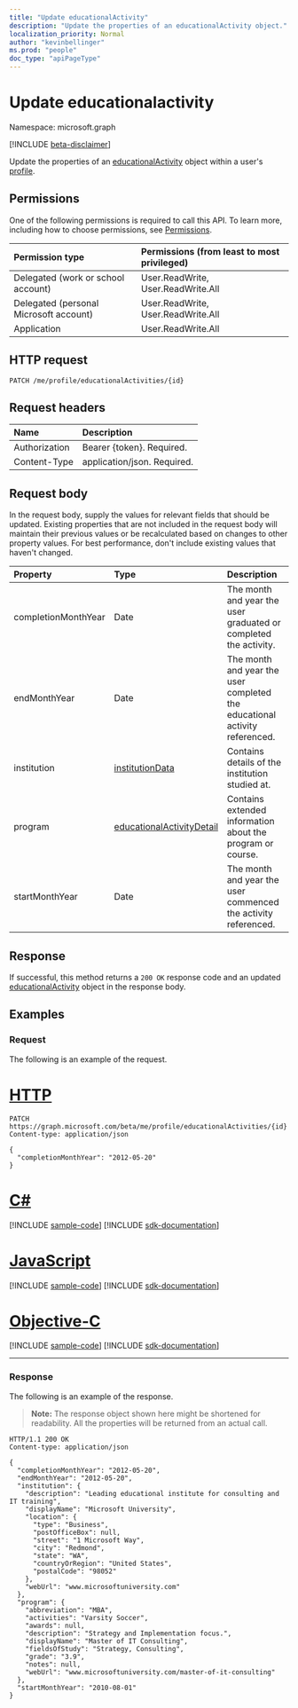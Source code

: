 ```yaml
---
title: "Update educationalActivity"
description: "Update the properties of an educationalActivity object."
localization_priority: Normal
author: "kevinbellinger"
ms.prod: "people"
doc_type: "apiPageType"
---
```


# Update educationalactivity

Namespace: microsoft.graph

[!INCLUDE [beta-disclaimer](../../includes/beta-disclaimer.md)]

Update the properties of an [educationalActivity](../resources/educationalactivity.md) object within a user's [profile](../resources/profile.md).

## Permissions

One of the following permissions is required to call this API. To learn more, including how to choose permissions, see [Permissions](/graph/permissions-reference).

| Permission type                        | Permissions (from least to most privileged) |
|:---------------------------------------|:--------------------------------------------|
| Delegated (work or school account)     | User.ReadWrite, User.ReadWrite.All          |
| Delegated (personal Microsoft account) | User.ReadWrite, User.ReadWrite.All          |
| Application                            | User.ReadWrite.All                          |

## HTTP request

<!-- { "blockType": "ignored" } -->

```http
PATCH /me/profile/educationalActivities/{id}
```

## Request headers

| Name           |Description                  |
|:---------------|:----------------------------|
| Authorization  | Bearer {token}. Required.   |
| Content-Type   | application/json. Required. |

## Request body

In the request body, supply the values for relevant fields that should be updated. Existing properties that are not included in the request body will maintain their previous values or be recalculated based on changes to other property values. For best performance, don't include existing values that haven't changed.

| Property           | Type                                                                  | Description                                                                |
|:-------------------|:----------------------------------------------------------------------|:---------------------------------------------------------------------------|
|completionMonthYear |Date                                                                   | The month and year the user graduated or completed the activity.           |
|endMonthYear        |Date                                                                   | The month and year the user completed the educational activity referenced. |
|institution         |[institutionData](../resources/institutiondata.md)                     | Contains details of the institution studied at.                            |
|program             |[educationalActivityDetail](../resources/educationalactivitydetail.md) | Contains extended information about the program or course.                 |
|startMonthYear      |Date                                                                   | The month and year the user commenced the activity referenced.             |

## Response

If successful, this method returns a `200 OK` response code and an updated [educationalActivity](../resources/educationalactivity.md) object in the response body.

## Examples

### Request

The following is an example of the request.

# [HTTP](#tab/http)

<!-- {
  "blockType": "request",
  "name": "update_educationalactivity"
}-->

```http
PATCH https://graph.microsoft.com/beta/me/profile/educationalActivities/{id}
Content-type: application/json

{
  "completionMonthYear": "2012-05-20"
}
```

# [C#](#tab/csharp)
[!INCLUDE [sample-code](../includes/snippets/csharp/update-educationalactivity-csharp-snippets.md)]
[!INCLUDE [sdk-documentation](../includes/snippets/snippets-sdk-documentation-link.md)]

# [JavaScript](#tab/javascript)
[!INCLUDE [sample-code](../includes/snippets/javascript/update-educationalactivity-javascript-snippets.md)]
[!INCLUDE [sdk-documentation](../includes/snippets/snippets-sdk-documentation-link.md)]

# [Objective-C](#tab/objc)
[!INCLUDE [sample-code](../includes/snippets/objc/update-educationalactivity-objc-snippets.md)]
[!INCLUDE [sdk-documentation](../includes/snippets/snippets-sdk-documentation-link.md)]

---

### Response

The following is an example of the response.

> **Note:** The response object shown here might be shortened for readability. All the properties will be returned from an actual call.

<!-- {
  "blockType": "response",
  "truncated": true,
  "@odata.type": "microsoft.graph.educationalActivity"
} -->

```http
HTTP/1.1 200 OK
Content-type: application/json

{
  "completionMonthYear": "2012-05-20",
  "endMonthYear": "2012-05-20",
  "institution": {
    "description": "Leading educational institute for consulting and IT training",
    "displayName": "Microsoft University",
    "location": {
      "type": "Business",
      "postOfficeBox": null,
      "street": "1 Microsoft Way",
      "city": "Redmond",
      "state": "WA",
      "countryOrRegion": "United States",
      "postalCode": "98052"
    },
    "webUrl": "www.microsoftuniversity.com"
  },
  "program": {
    "abbreviation": "MBA",
    "activities": "Varsity Soccer",
    "awards": null,
    "description": "Strategy and Implementation focus.",
    "displayName": "Master of IT Consulting",
    "fieldsOfStudy": "Strategy, Consulting",
    "grade": "3.9",
    "notes": null,
    "webUrl": "www.microsoftuniversity.com/master-of-it-consulting"
  },
  "startMonthYear": "2010-08-01"
}
```

<!-- uuid: 16cd6b66-4b1a-43a1-adaf-3a886856ed98
2019-02-04 14:57:30 UTC -->
<!-- {
  "type": "#page.annotation",
  "description": "Update educationalactivity",
  "keywords": "",
  "section": "documentation",
  "tocPath": ""
}-->
